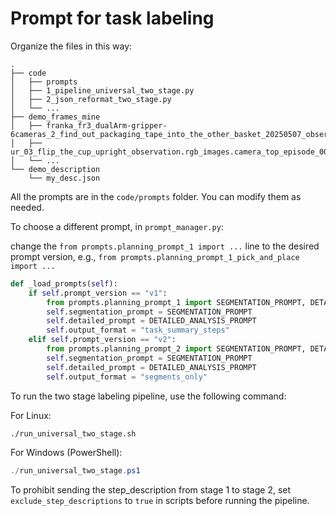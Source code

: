 ﻿# Prompt for task labeling

Organize the files in this way:

```
.
├── code
│   ├── prompts
│   ├── 1_pipeline_universal_two_stage.py
│   ├── 2_json_reformat_two_stage.py
│   └── ...
├── demo_frames_mine
│   ├── franka_fr3_dualArm-gripper-6cameras_2_find_out_packaging_tape_into_the_other_basket_20250507_observation.rgb_images.camera_top_episode_000000.mp4_sampled_rank0
│   ├── ur_03_flip_the_cup_upright_observation.rgb_images.camera_top_episode_000000.mp4_sampled_rank0
│   └── ...
└── demo_description
    └── my_desc.json
```

All the prompts are in the `code/prompts` folder. You can modify them as needed.

To choose a different prompt, in `prompt_manager.py`:

change the `from prompts.planning_prompt_1 import ...` line to the desired prompt version, e.g.,  `from prompts.planning_prompt_1_pick_and_place import ...`

```python
def _load_prompts(self):
    if self.prompt_version == "v1":
        from prompts.planning_prompt_1 import SEGMENTATION_PROMPT, DETAILED_ANALYSIS_PROMPT
        self.segmentation_prompt = SEGMENTATION_PROMPT
        self.detailed_prompt = DETAILED_ANALYSIS_PROMPT
        self.output_format = "task_summary_steps"
    elif self.prompt_version == "v2":
        from prompts.planning_prompt_2 import SEGMENTATION_PROMPT, DETAILED_ANALYSIS_PROMPT
        self.segmentation_prompt = SEGMENTATION_PROMPT
        self.detailed_prompt = DETAILED_ANALYSIS_PROMPT
        self.output_format = "segments_only"
```

To run the two stage labeling pipeline, use the following command:

For Linux:

```bash
./run_universal_two_stage.sh
```

For Windows (PowerShell):

```powershell
./run_universal_two_stage.ps1
```

To prohibit sending the step_description from stage 1 to stage 2, set `exclude_step_descriptions` to `true` in scripts before running the pipeline.